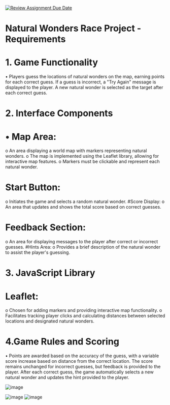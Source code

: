 [![Review Assignment Due Date](https://classroom.github.com/assets/deadline-readme-button-22041afd0340ce965d47ae6ef1cefeee28c7c493a6346c4f15d667ab976d596c.svg)](https://classroom.github.com/a/ATV5e7Id)

#  Natural Wonders Race Project - Requirements

#  1. Game Functionality
•	Players guess the locations of natural wonders on the map, earning points for each correct guess. If a guess is incorrect, a "Try Again" message is displayed to the player. A new natural wonder is selected as the target after each correct guess.
# 2. Interface Components
#  •	Map Area:
o	An area displaying a world map with markers representing natural wonders.
o	The map is implemented using the Leaflet library, allowing for interactive map features.
o	Markers must be clickable and represent each natural wonder.
# Start Button:
o	Initiates the game and selects a random natural wonder.
   #Score Display:
o	An area that updates and shows the total score based on correct guesses.
# Feedback Section:
o	An area for displaying messages to the player after correct or incorrect guesses.
   #Hints Area:
o	Provides a brief description of the natural wonder to assist the player's guessing.
# 3. JavaScript Library
#  Leaflet:
o	Chosen for adding markers and providing interactive map functionality.
o	Facilitates tracking player clicks and calculating distances between selected locations and designated natural wonders.
# 4.Game Rules and Scoring
•	Points are awarded based on the accuracy of the guess, with a variable score increase based on distance from the correct location. The score remains unchanged for incorrect guesses, but feedback is provided to the player.	After each correct guess, the game automatically selects a new natural wonder and updates the hint provided to the player.

![image](https://github.com/user-attachments/assets/27681508-b3c1-46f4-b11b-1fabea966980)

![image](https://github.com/user-attachments/assets/36249d60-106b-4dcd-b50a-4b1915907272)
![image](https://github.com/user-attachments/assets/7b38e4a8-d2f7-4fdf-b243-582993027744)


 

 
 
 
